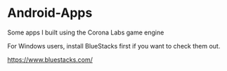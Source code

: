 # Android-Apps
Some apps I built using the Corona Labs game engine

For Windows users, install BlueStacks first if you want to check them out.

https://www.bluestacks.com/
